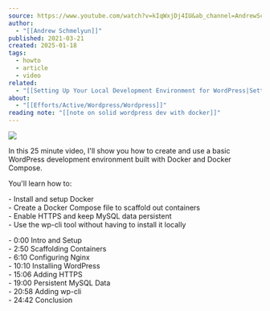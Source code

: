 ```yaml
---
source: https://www.youtube.com/watch?v=kIqWxjDj4IU&ab_channel=AndrewSchmelyun
author:
  - "[[Andrew Schmelyun]]"
published: 2021-03-21
created: 2025-01-18
tags:
  - howto
  - article
  - video
related:
  - "[[Setting Up Your Local Development Environment for WordPress|Setting Up Your Local Development Environment for WordPress]]"
about:
  - "[[Efforts/Active/Wordpress/Wordpress]]"
reading note: "[[note on solid wordpress dev with docker]]"
---
```

![](https://www.youtube.com/watch?v=kIqWxjDj4IU)  

In this 25 minute video, I'll show you how to create and use a basic WordPress development environment built with Docker and Docker Compose.  
  
You'll learn how to:  
  
\- Install and setup Docker  
\- Create a Docker Compose file to scaffold out containers  
\- Enable HTTPS and keep MySQL data persistent  
\- Use the wp-cli tool without having to install it locally  
  
\- 0:00 Intro and Setup  
\- 2:50 Scaffolding Containers  
\- 6:10 Configuring Nginx  
\- 10:10 Installing WordPress  
\- 15:06 Adding HTTPS  
\- 19:00 Persistent MySQL Data  
\- 20:58 Adding wp-cli  
\- 24:42 Conclusion  
